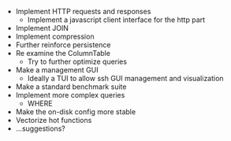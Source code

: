 - Implement HTTP requests and responses
    - Implement a javascript client interface for the http part
- Implement JOIN
- Implement compression
- Further reinforce persistence
- Re examine the ColumnTable
    - Try to further optimize queries
- Make a management GUI
    - Ideally a TUI to allow ssh GUI management and visualization
- Make a standard benchmark suite
- Implement more complex queries
    - WHERE
- Make the on-disk config more stable
- Vectorize hot functions
- ...suggestions?